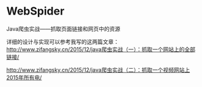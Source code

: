 ﻿# WebSpider
Java爬虫实战——抓取页面链接和网页中的资源


详细的设计与实现可以参考我写的这两篇文章：
http://www.zifangsky.cn/2015/12/java爬虫实战（一）：抓取一个网站上的全部链接/

http://www.zifangsky.cn/2015/12/java爬虫实战（二）：抓取一个视频网站上2015年所有电/
